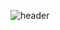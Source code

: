 ![header](https://capsule-render.vercel.app/api?type=Venom&color=auto&height=300&section=header&text=HELLO%20TAEYANG&fontSize=90)
<!--
**sun129129/sun129129** is a ✨ _special_ ✨ repository because its `README.md` (this file) appears on your GitHub profile.

Here are some ideas to get you started:

[![Top Langs](https://github-readme-stats.vercel.app/api/top-langs/?username=sun129129)](https://github.com/anuraghazra/github-readme-stats)

![Anurag's GitHub stats](https://github-readme-stats.vercel.app/api?username=sun129129&hide=contribs,prs&show_icons=true&theme=테마)


- 🔭 I’m currently working on ...
- 🌱 I’m currently learning ...
- 👯 I’m looking to collaborate on ...
- 🤔 I’m looking for help with ...
- 💬 Ask me about ...
- 📫 How to reach me: ...
- 😄 Pronouns: ...
- ⚡ Fun fact: ...
-->
